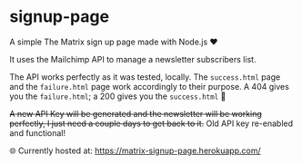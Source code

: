 # signup-page
A simple The Matrix sign up page made with Node.js ❤

It uses the Mailchimp API to manage a newsletter subscribers list.

The API works perfectly as it was tested, locally. The `success.html` page and the `failure.html` page work accordingly to their purpose.
A 404 gives you the `failure.html`; a 200 gives you the `success.html` 🙂

<strike>A new API Key will be generated and the newsletter will be working perfectly, I just need a couple days to get back to it.</strike>
Old API key re-enabled and functional!

🌐 Currently hosted at: https://matrix-signup-page.herokuapp.com/

